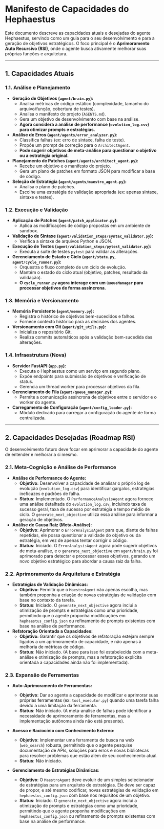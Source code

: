 # Manifesto de Capacidades do Hephaestus

Este documento descreve as capacidades atuais e desejadas do agente Hephaestus, servindo como um guia para o seu desenvolvimento e para a geração de objetivos estratégicos. O foco principal é o **Aprimoramento Auto Recursivo (RSI)**, onde o agente busca ativamente melhorar suas próprias funções e arquitetura.

---

## 1. Capacidades Atuais

### 1.1. Análise e Planejamento
- **Geração de Objetivos (`agent/brain.py`):**
  - Analisa métricas de código estático (complexidade, tamanho do arquivo/função, cobertura de testes).
  - Analisa o manifesto do projeto (`AGENTS.md`).
  - Gera um objetivo de desenvolvimento com base na análise.
  - **Agora considera a análise de performance (`evolution_log.csv`) para otimizar prompts e estratégias.**
- **Análise de Erros (`agent/agents/error_analyzer.py`):**
  - Classifica falhas (ex: erro de sintaxe, falha de teste).
  - Propõe um prompt de correção para o `ArchitectAgent`.
  - **Pode sugerir objetivos de meta-análise para questionar o objetivo ou a estratégia original.**
- **Planejamento de Patches (`agent/agents/architect_agent.py`):**
  - Recebe um objetivo e o manifesto do projeto.
  - Gera um plano de patches em formato JSON para modificar a base de código.
- **Seleção de Estratégia (`agent/agents/maestro_agent.py`):**
  - Analisa o plano de patches.
  - Escolhe uma estratégia de validação apropriada (ex: apenas sintaxe, sintaxe e testes).

### 1.2. Execução e Validação
- **Aplicação de Patches (`agent/patch_applicator.py`):**
  - Aplica as modificações de código propostas em um ambiente de sandbox.
- **Validação de Sintaxe (`agent/validation_steps/syntax_validator.py`):**
  - Verifica a sintaxe de arquivos Python e JSON.
- **Execução de Testes (`agent/validation_steps/pytest_validator.py`):**
  - Executa a suíte de testes `pytest` para validar as alterações.
- **Gerenciamento de Estado e Ciclo (`agent/state.py`, `agent/cycle_runner.py`):**
  - Orquestra o fluxo completo de um ciclo de evolução.
  - Mantém o estado do ciclo atual (objetivo, patches, resultado da validação).
  - **O `cycle_runner.py` agora interage com um `QueueManager` para processar objetivos de forma assíncrona.**

### 1.3. Memória e Versionamento
- **Memória Persistente (`agent/memory.py`):**
  - Registra o histórico de objetivos bem-sucedidos e falhos.
  - Fornece contexto histórico para as decisões dos agentes.
- **Versionamento com Git (`agent/git_utils.py`):**
  - Inicializa o repositório Git.
  - Realiza commits automáticos após a validação bem-sucedida das alterações.

### 1.4. Infraestrutura (Nova)
- **Servidor FastAPI (`app.py`):**
  - Executa o Hephaestus como um serviço em segundo plano.
  - Expõe endpoints para submissão de objetivos e verificação de status.
  - Gerencia um thread worker para processar objetivos da fila.
- **Gerenciamento de Fila (`agent/queue_manager.py`):**
  - Permite a comunicação assíncrona de objetivos entre o servidor e o worker do agente.
- **Carregamento de Configuração (`agent/config_loader.py`):**
  - Módulo dedicado para carregar a configuração do agente de forma centralizada.

---

## 2. Capacidades Desejadas (Roadmap RSI)

O desenvolvimento futuro deve focar em aprimorar a capacidade do agente de entender e melhorar a si mesmo.

### 2.1. Meta-Cognição e Análise de Performance
- **Análise de Performance do Agente:**
  - **Objetivo:** Desenvolver a capacidade de analisar o próprio log de evolução (`evolution_log.csv`) para identificar gargalos, estratégias ineficazes e padrões de falha.
  - **Status:** Implementado. O `PerformanceAnalysisAgent` agora fornece uma análise detalhada do `evolution_log.csv`, incluindo taxa de sucesso geral, taxa de sucesso por estratégia e tempo médio de ciclo. O `generate_next_objective` utiliza essa análise para informar a geração de objetivos.
- **Análise de Causa Raiz (Meta-Análise):**
  - **Objetivo:** Aprimorar o `ErrorAnalysisAgent` para que, diante de falhas repetidas, ele possa questionar a validade do objetivo ou da estratégia, em vez de apenas tentar corrigir o código.
  - **Status:** Iniciado. O `ErrorAnalysisAgent` agora pode sugerir objetivos de meta-análise, e o `generate_next_objective` em `agent/brain.py` foi aprimorado para detectar e processar esses objetivos, gerando um novo objetivo estratégico para abordar a causa raiz da falha.

### 2.2. Aprimoramento da Arquitetura e Estratégia
- **Estratégias de Validação Dinâmicas:**
  - **Objetivo:** Permitir que o `MaestroAgent` não apenas escolha, mas também proponha a criação de novas estratégias de validação com base no contexto da tarefa.
  - **Status:** Iniciado. O `generate_next_objective` agora inclui a otimização de prompts e estratégias como uma prioridade, permitindo que o agente proponha modificações em `hephaestus_config.json` ou refinamento de prompts existentes com base na análise de performance.
- **Refatoração Orientada a Capacidades:**
  - **Objetivo:** Garantir que os objetivos de refatoração estejam sempre ligados a um aprimoramento de capacidade, e não apenas à melhoria de métricas de código.
  - **Status:** Não iniciado. (A base para isso foi estabelecida com a meta-análise e otimização de prompts, mas a refatoração explícita orientada a capacidades ainda não foi implementada).

### 2.3. Expansão de Ferramentas
- **Auto-Aprimoramento de Ferramentas:**
  - **Objetivo:** Dar ao agente a capacidade de modificar e aprimorar suas próprias ferramentas (ex: `tool_executor.py`) quando uma tarefa falha devido a uma limitação da ferramenta.
  - **Status:** Não iniciado. (A meta-análise de falhas pode identificar a necessidade de aprimoramento de ferramentas, mas a implementação autônoma ainda não está presente).

- **Acesso e Raciocínio com Conhecimento Externo:**
  - **Objetivo:** Implementar uma ferramenta de busca na web (`web_search`) robusta, permitindo que o agente pesquise documentação de APIs, soluções para erros e novas bibliotecas para resolver problemas que estão além de seu conhecimento atual.
  - **Status:** Não iniciado.

- **Gerenciamento de Estratégias Dinâmicas:**
  - **Objetivo:** O `MaestroAgent` deve evoluir de um simples selecionador de estratégias para um arquiteto de estratégias. Ele deve ser capaz de propor, e até mesmo codificar, novas estratégias de validação em `hephaestus_config.json` com base nos requisitos de um objetivo.
  - **Status:** Iniciado. O `generate_next_objective` agora inclui a otimização de prompts e estratégias como uma prioridade, permitindo que o agente proponha modificações em `hephaestus_config.json` ou refinamento de prompts existentes com base na análise de performance.
